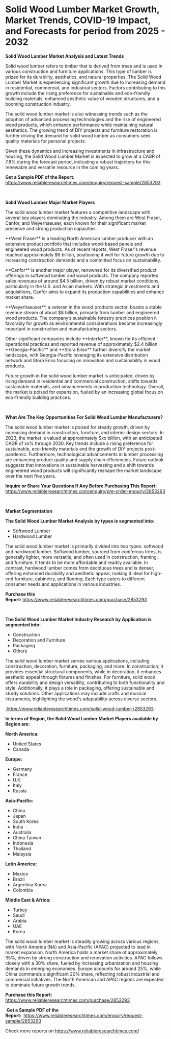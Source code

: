 <p><h1>Solid Wood Lumber Market Growth, Market Trends, COVID-19 Impact, and Forecasts for period from 2025 - 2032</h1></p><p><strong>Solid Wood Lumber Market Analysis and Latest Trends</strong></p>
<p><p>Solid wood lumber refers to timber that is derived from trees and is used in various construction and furniture applications. This type of lumber is prized for its durability, aesthetics, and natural properties. The Solid Wood Lumber Market is experiencing significant growth due to increasing demand in residential, commercial, and industrial sectors. Factors contributing to this growth include the rising preference for sustainable and eco-friendly building materials, enhanced aesthetic value of wooden structures, and a booming construction industry.</p><p>The solid wood lumber market is also witnessing trends such as the adoption of advanced processing technologies and the rise of engineered wood products, which enhance performance while maintaining natural aesthetics. The growing trend of DIY projects and furniture restoration is further driving the demand for solid wood lumber as consumers seek quality materials for personal projects.</p><p>Given these dynamics and increasing investments in infrastructure and housing, the Solid Wood Lumber Market is expected to grow at a CAGR of 7.8% during the forecast period, indicating a robust trajectory for this renewable and versatile resource in the coming years.</p></p>
<p><strong>Get a Sample PDF of the Report:&nbsp;</strong> <a href="https://www.reliableresearchtimes.com/enquiry/request-sample/2853293?utm_campaign=3320&utm_medium=2&utm_source=Github&utm_content=ia&utm_term=11032025&utm_id=solid-wood-lumber">https://www.reliableresearchtimes.com/enquiry/request-sample/2853293</a></p>
<p>&nbsp;</p>
<p><strong>Solid Wood Lumber Major Market Players</strong></p>
<p><p>The solid wood lumber market features a competitive landscape with several key players dominating the industry. Among them are West Fraser, Canfor, and Weyerhaeuser, each known for their significant market presence and strong production capacities.</p><p>**West Fraser** is a leading North American lumber producer with an extensive product portfolio that includes wood-based panels and engineered wood products. As of recent reports, West Fraser's revenue reached approximately $6 billion, positioning it well for future growth due to increasing construction demands and a committed focus on sustainability.</p><p>**Canfor** is another major player, renowned for its diversified product offerings in softwood lumber and wood products. The company reported sales revenues of around $4.5 billion, driven by robust market conditions, particularly in the U.S. and Asian markets. With strategic investments and acquisitions, Canfor aims to expand its production capabilities and enhance market share.</p><p>**Weyerhaeuser**, a veteran in the wood products sector, boasts a stable revenue stream of about $8 billion, primarily from lumber and engineered wood products. The company’s sustainable forestry practices position it favorably for growth as environmental considerations become increasingly important in construction and manufacturing sectors.</p><p>Other significant companies include **Interfor**, known for its efficient operational practices and reported revenue of approximately $2.4 billion. **Georgia-Pacific** and **Stora Enso** further diversify the market landscape, with Georgia-Pacific leveraging its extensive distribution network and Stora Enso focusing on innovation and sustainability in wood products.</p><p>Future growth in the solid wood lumber market is anticipated, driven by rising demand in residential and commercial construction, shifts towards sustainable materials, and advancements in production technology. Overall, the market is poised for expansion, fueled by an increasing global focus on eco-friendly building practices.</p></p>
<p>&nbsp;</p>
<p><strong>What Are The Key Opportunities For Solid Wood Lumber Manufacturers?</strong></p>
<p><p>The solid wood lumber market is poised for steady growth, driven by increasing demand in construction, furniture, and interior design sectors. In 2023, the market is valued at approximately $xx billion, with an anticipated CAGR of xx% through 2030. Key trends include a rising preference for sustainable, eco-friendly materials and the growth of DIY projects post-pandemic. Furthermore, technological advancements in lumber processing are enhancing product quality and supply chain efficiencies. Future outlook suggests that innovations in sustainable harvesting and a shift towards engineered wood products will significantly reshape the market landscape over the next five years.</p></p>
<p><strong>Inquire or Share Your Questions If Any Before Purchasing This Report:</strong> <a href="https://www.reliableresearchtimes.com/enquiry/pre-order-enquiry/2853293?utm_campaign=3320&utm_medium=2&utm_source=Github&utm_content=ia&utm_term=11032025&utm_id=solid-wood-lumber">https://www.reliableresearchtimes.com/enquiry/pre-order-enquiry/2853293</a></p>
<p>&nbsp;</p>
<p><strong>Market Segmentation</strong></p>
<p><strong>The Solid Wood Lumber Market Analysis by types is segmented into:</strong></p>
<p><ul><li>Softwood Lumber</li><li>Hardwood Lumber</li></ul></p>
<p><p>The solid wood lumber market is primarily divided into two types: softwood and hardwood lumber. Softwood lumber, sourced from coniferous trees, is generally lighter, more versatile, and often used in construction, framing, and furniture. It tends to be more affordable and readily available. In contrast, hardwood lumber comes from deciduous trees and is denser, offering enhanced durability and aesthetic appeal, making it ideal for high-end furniture, cabinetry, and flooring. Each type caters to different consumer needs and applications in various industries.</p></p>
<p><strong>Purchase this Report:&nbsp;</strong><a href="https://www.reliableresearchtimes.com/purchase/2853293?utm_campaign=3320&utm_medium=2&utm_source=Github&utm_content=ia&utm_term=11032025&utm_id=solid-wood-lumber">https://www.reliableresearchtimes.com/purchase/2853293</a></p>
<p>&nbsp;</p>
<p><strong>The Solid Wood Lumber Market Industry Research by Application is segmented into:</strong></p>
<p><ul><li>Construction</li><li>Decoration and Furniture</li><li>Packaging</li><li>Others</li></ul></p>
<p><p>The solid wood lumber market serves various applications, including construction, decoration, furniture, packaging, and more. In construction, it provides essential structural components, while in decoration, it enhances aesthetic appeal through fixtures and finishes. For furniture, solid wood offers durability and design versatility, contributing to both functionality and style. Additionally, it plays a role in packaging, offering sustainable and sturdy solutions. Other applications may include crafts and musical instruments, highlighting the wood's adaptability across diverse sectors.</p></p>
<p><a href="https://www.reliableresearchtimes.com/solid-wood-lumber-r2853293?utm_campaign=3320&utm_medium=2&utm_source=Github&utm_content=ia&utm_term=11032025&utm_id=solid-wood-lumber">&nbsp;https://www.reliableresearchtimes.com/solid-wood-lumber-r2853293</a></p>
<p><strong>In terms of Region, the Solid Wood Lumber Market Players available by Region are:</strong></p>
<p>
    <p> <strong> North America: </strong>
        <ul>
            <li>United States</li>
            <li>Canada</li>
        </ul>
        </p> 
    <p> <strong> Europe: </strong>
        <ul>
            <li>Germany</li>
            <li>France</li>
            <li>U.K.</li>
            <li>Italy</li>
            <li>Russia</li>
        </ul>
        </p> 
    <p> <strong> Asia-Pacific: </strong>
        <ul>
            <li>China</li>
            <li>Japan</li>
            <li>South Korea</li>
            <li>India</li>
            <li>Australia</li>
            <li>China Taiwan</li>
            <li>Indonesia</li>
            <li>Thailand</li>
            <li>Malaysia</li>
        </ul>
        </p> 
    <p> <strong> Latin America: </strong>
        <ul>
            <li>Mexico</li>
            <li>Brazil</li>
            <li>Argentina Korea</li>
            <li>Colombia</li>
        </ul>
        </p> 
    <p> <strong> Middle East & Africa: </strong>
        <ul>
            <li>Turkey</li>
            <li>Saudi</li>
            <li>Arabia</li>
            <li>UAE</li>
            <li>Korea</li>
        </ul>
    </p>
    </p>
<p><p>The solid wood lumber market is steadily growing across various regions, with North America (NA) and Asia-Pacific (APAC) projected to lead in market expansion. North America holds a market share of approximately 35%, driven by strong construction and renovation activities. APAC follows closely with a 30% share, fueled by increasing urbanization and housing demands in emerging economies. Europe accounts for around 25%, while China commands a significant 20% share, reflecting robust industrial and commercial initiatives. The North American and APAC regions are expected to dominate future growth trends.</p></p>
<p><strong>Purchase this Report: </strong><a href="https://www.reliableresearchtimes.com/purchase/2853293?utm_campaign=3320&utm_medium=2&utm_source=Github&utm_content=ia&utm_term=11032025&utm_id=solid-wood-lumber">https://www.reliableresearchtimes.com/purchase/2853293</a></p>
<p>&nbsp;<strong>Get a Sample PDF of the Report:&nbsp;&nbsp;</strong><a href="https://www.reliableresearchtimes.com/enquiry/request-sample/2853293?utm_campaign=3320&utm_medium=2&utm_source=Github&utm_content=ia&utm_term=11032025&utm_id=solid-wood-lumber">https://www.reliableresearchtimes.com/enquiry/request-sample/2853293</a></p>
<p><strong></strong></p>
<p>Check more reports on <a href="https://www.reliableresearchtimes.com/?utm_campaign=3320&utm_medium=2&utm_source=Github&utm_content=ia&utm_term=11032025&utm_id=solid-wood-lumber">https://www.reliableresearchtimes.com/</a></p>